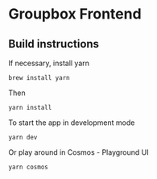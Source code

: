 # Groupbox Frontend

## Build instructions

If necessary, install yarn

    brew install yarn

Then

    yarn install

To start the app in development mode

    yarn dev

Or play around in Cosmos - Playground UI

    yarn cosmos
